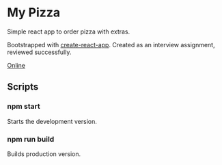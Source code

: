# My Pizza

Simple react app to order pizza with extras.

Bootstrapped with [create-react-app](https://github.com/facebook/create-react-app). Created as an interview assignment, reviewed successfully.

[Online](https://relaxed-snyder-bdcf5b.netlify.app/)

## Scripts

### npm start

Starts the development version.

### npm run build

Builds production version.
